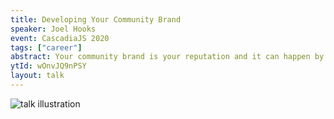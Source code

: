 ```yaml
---
title: Developing Your Community Brand
speaker: Joel Hooks
event: CascadiaJS 2020
tags: ["career"]
abstract: Your community brand is your reputation and it can happen by accident or it can be designed. If you are intentional and thoughtful about how you create and interact with your community will play a huge role in your career and potential opportunities. Being intentional and following a few simple patterns can take your career to the next level and help you achieve your potential.
ytId: wOnvJQ9nPSY
layout: talk
---
```

![talk illustration](https://2020.cascadiajs.com/images/speakers/joel-hooks-illustration.png)